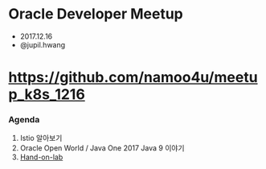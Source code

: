 # Oracle Developer Meetup
- 2017.12.16
- @jupil.hwang


# https://github.com/namoo4u/meetup_k8s_1216


### Agenda
1. Istio 알아보기
2. Oracle Open World / Java One 2017  Java 9 이야기
3. [Hand-on-lab](Hands-on-lab.md)
